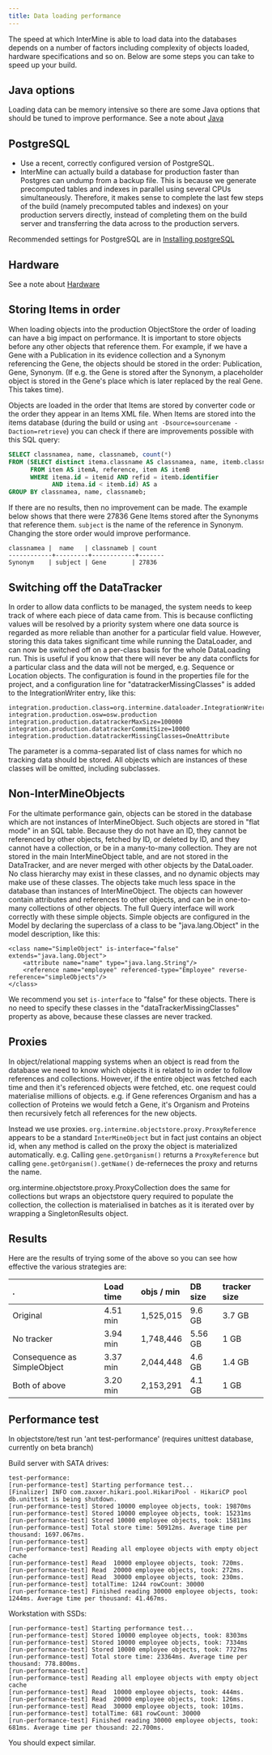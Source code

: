 ```yaml
---
title: Data loading performance
---
```


The speed at which InterMine is able to load data into the databases depends on a number of factors including complexity of objects loaded, hardware specifications and so on. Below are some steps you can take to speed up your build.

## Java options

Loading data can be memory intensive so there are some Java options that should be tuned to improve performance. See a note about [Java](../../system-requirements/software/java.md)

## PostgreSQL

* Use a recent, correctly configured version of PostgreSQL.
* InterMine can actually build a database for production faster than Postgres can undump from a backup file. This is because we generate precomputed tables and indexes in parallel using several CPUs simultaneously. Therefore, it makes sense to complete the last few steps of the build \(namely precomputed tables and indexes\) on your production servers directly, instead of completing them on the build server and transferring the data across to the production servers.

Recommended settings for PostgreSQL are in [Installing postgreSQL](../../system-requirements/software/postgres/postgres.md)

## Hardware

See a note about [Hardware](../../system-requirements/hardware/index.md)

## Storing Items in order

When loading objects into the production ObjectStore the order of loading can have a big impact on performance. It is important to store objects before any other objects that reference them. For example, if we have a Gene with a Publication in its evidence collection and a Synonym referencing the Gene, the objects should be stored in the order: Publication, Gene, Synonym. \(If e.g. the Gene is stored after the Synonym, a placeholder object is stored in the Gene's place which is later replaced by the real Gene. This takes time\).

Objects are loaded in the order that Items are stored by converter code or the order they appear in an Items XML file. When Items are stored into the items database \(during the build or using `ant -Dsource=sourcename -Daction=retrieve`\) you can check if there are improvements possible with this SQL query:

```sql
SELECT classnamea, name, classnameb, count(*)
FROM (SELECT distinct itema.classname AS classnamea, name, itemb.classname AS classnameb, itemb.identifier
      FROM item AS itemA, reference, item AS itemB
      WHERE itema.id = itemid AND refid = itemb.identifier
            AND itema.id < itemb.id) AS a
GROUP BY classnamea, name, classnameb;
```

If there are no results, then no improvement can be made. The example below shows that there were 27836 Gene Items stored after the Synonyms that reference them. `subject` is the name of the reference in Synonym. Changing the store order would improve performance.

```text
classnamea |  name   | classnameb | count 
------------+---------+------------+-------
Synonym    | subject | Gene       | 27836
```

## Switching off the DataTracker

In order to allow data conflicts to be managed, the system needs to keep track of where each piece of data came from. This is because conflicting values will be resolved by a priority system where one data source is regarded as more reliable than another for a particular field value. However, storing this data takes significant time while running the DataLoader, and can now be switched off on a per-class basis for the whole DataLoading run. This is useful if you know that there will never be any data conflicts for a particular class and the data will not be merged, e.g. Sequence or Location objects. The configuration is found in the properties file for the project, and a configuration line for "datatrackerMissingClasses" is added to the IntegrationWriter entry, like this:

```text
integration.production.class=org.intermine.dataloader.IntegrationWriterDataTrackingImpl
integration.production.osw=osw.production
integration.production.datatrackerMaxSize=100000
integration.production.datatrackerCommitSize=10000
integration.production.datatrackerMissingClasses=OneAttribute
```

The parameter is a comma-separated list of class names for which no tracking data should be stored. All objects which are instances of these classes will be omitted, including subclasses.

## Non-InterMineObjects

For the ultimate performance gain, objects can be stored in the database which are not instances of InterMineObject. Such objects are stored in "flat mode" in an SQL table. Because they do not have an ID, they cannot be referenced by other objects, fetched by ID, or deleted by ID, and they cannot have a collection, or be in a many-to-many collection. They are not stored in the main InterMineObject table, and are not stored in the DataTracker, and are never merged with other objects by the DataLoader. No class hierarchy may exist in these classes, and no dynamic objects may make use of these classes. The objects take much less space in the database than instances of InterMineObject. The objects can however contain attributes and references to other objects, and can be in one-to-many collections of other objects. The full Query interface will work correctly with these simple objects. Simple objects are configured in the Model by declaring the superclass of a class to be "java.lang.Object" in the model description, like this:

```markup
<class name="SimpleObject" is-interface="false" extends="java.lang.Object">
    <attribute name="name" type="java.lang.String"/>
    <reference name="employee" referenced-type="Employee" reverse-reference="simpleObjects"/>
</class>
```

We recommend you set `is-interface` to "false" for these objects. There is no need to specify these classes in the "dataTrackerMissingClasses" property as above, because these classes are never tracked.

## Proxies

In object/relational mapping systems when an object is read from the database we need to know which objects it is related to in order to follow references and collections. However, if the entire object was fetched each time and then it's referenced objects were fetched, etc. one request could materialise millions of objects. e.g. if Gene references Organism and has a collection of Proteins we would fetch a Gene, it's Organism and Proteins then recursively fetch all references for the new objects.

Instead we use proxies. `org.intermine.objectstore.proxy.ProxyReference` appears to be a standard `InterMineObject` but in fact just contains an object id, when any method is called on the proxy the object is materialized automatically. e.g. Calling `gene.getOrganism()` returns a `ProxyReference` but calling `gene.getOrganism().getName()` de-referneces the proxy and returns the name.

org.intermine.objectstore.proxy.ProxyCollection does the same for collections but wraps an objectstore query required to populate the collection, the collection is materialised in batches as it is iterated over by wrapping a SingletonResults object.

## Results

Here are the results of trying some of the above so you can see how effective the various strategies are:

| . | Load time | objs / min | DB size | tracker size |
| :--- | :--- | :--- | :--- | :--- |
| Original | 4.51 min | 1,525,015 | 9.6 GB | 3.7 GB |
| No tracker | 3.94 min | 1,748,446 | 5.56 GB | 1 GB |
| Consequence as SimpleObject | 3.37 min | 2,044,448 | 4.6 GB | 1.4 GB |
| Both of above | 3.20 min | 2,153,291 | 4.1 GB | 1 GB |

## Performance test

In objectstore/test run 'ant test-performance' \(requires unittest database, currently on beta branch\)

Build server with SATA drives:

```text
test-performance:
[run-performance-test] Starting performance test...
[Finalizer] INFO com.zaxxer.hikari.pool.HikariPool - HikariCP pool db.unittest is being shutdown.
[run-performance-test] Stored 10000 employee objects, took: 19870ms
[run-performance-test] Stored 10000 employee objects, took: 15231ms
[run-performance-test] Stored 10000 employee objects, took: 15811ms
[run-performance-test] Total store time: 50912ms. Average time per thousand: 1697.067ms.
[run-performance-test] 
[run-performance-test] Reading all employee objects with empty object cache
[run-performance-test] Read  10000 employee objects, took: 720ms.
[run-performance-test] Read  20000 employee objects, took: 272ms.
[run-performance-test] Read  30000 employee objects, took: 230ms.
[run-performance-test] totalTime: 1244 rowCount: 30000
[run-performance-test] Finished reading 30000 employee objects, took: 1244ms. Average time per thousand: 41.467ms.
```

Workstation with SSDs:

```text
[run-performance-test] Starting performance test...
[run-performance-test] Stored 10000 employee objects, took: 8303ms
[run-performance-test] Stored 10000 employee objects, took: 7334ms
[run-performance-test] Stored 10000 employee objects, took: 7727ms
[run-performance-test] Total store time: 23364ms. Average time per thousand: 778.800ms.
[run-performance-test]
[run-performance-test] Reading all employee objects with empty object cache
[run-performance-test] Read  10000 employee objects, took: 444ms.
[run-performance-test] Read  20000 employee objects, took: 126ms.
[run-performance-test] Read  30000 employee objects, took: 101ms.
[run-performance-test] totalTime: 681 rowCount: 30000
[run-performance-test] Finished reading 30000 employee objects, took: 681ms. Average time per thousand: 22.700ms.
```

You should expect similar.

